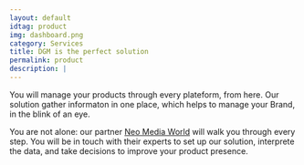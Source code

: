 ```yaml
---
layout: default
idtag: product
img: dashboard.png
category: Services
title: DGM is the perfect solution
permalink: product
description: |
---
```

You will manage your products through every plateform, from here. Our solution gather informaton in one place, which helps to manage your Brand, in the blink of an eye.

You are not alone: our partner [Neo Media World](https://neomediaworld.com/) will walk you through every step. You will be in touch with their experts to set up our solution, interprete the data, and take decisions to improve your product presence.

